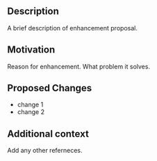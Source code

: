 ## Description  
A brief description of enhancement proposal.  

## Motivation  
Reason for enhancement. What problem it solves.  

## Proposed Changes  
- change 1
- change 2  

## Additional context  
Add any other referneces.
